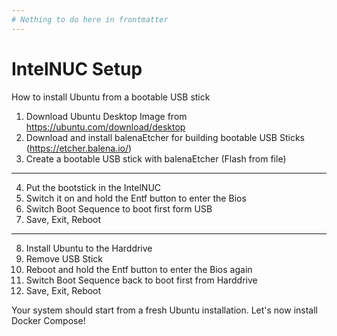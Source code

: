 ```yaml
---
# Nothing to do here in frontmatter
---
```


<!-- Hotspot-Shortcode: Bild + Unified Namespace -->
<div class="hotspot-block float-right ml-6 mb-6 w-full sm:w-1/2 lg:w-1/2"
     data-image="../images/datacenter.jpg">
</div>

# IntelNUC Setup

How to install Ubuntu from a bootable USB stick

1. Download Ubuntu Desktop Image from https://ubuntu.com/download/desktop
2. Download and install balenaEtcher for building bootable USB Sticks (https://etcher.balena.io/)
3. Create a bootable USB stick with balenaEtcher (Flash from file)
---
4. Put the bootstick in the IntelNUC
5. Switch it on and hold the Entf button to enter the Bios
6. Switch Boot Sequence to boot first form USB 
7. Save, Exit, Reboot
---
8. Install Ubuntu to the Harddrive
9. Remove USB Stick
10. Reboot and hold the Entf button to enter the Bios again
11. Switch Boot Sequence back to boot first from Harddrive 
12. Save, Exit, Reboot

Your system should start from a fresh Ubuntu installation. Let's now install Docker Compose!